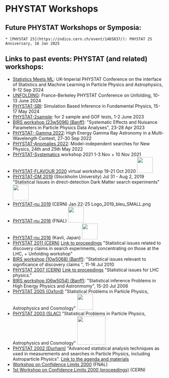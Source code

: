 # PHYSTAT Workshops

## Future PHYSTAT Workshops or Symposia:

    * [PHYSTAT 25](https://indico.cern.ch/event/1465837/): PHYSTAT 25 Anniversary, 16 Jan 2025
        
## Links to past events: PHYSTAT (and related) workshops:

   * [Statistics Meets ML](https://indico.cern.ch/event/1407421/): UK-Imperial PHYSTAT Conference on the interface of Statistics and Machine Learning in Particle Physics and Astrophysics, 9-12 Sep 2024 
   * [UNFOLDING](https://indico.cern.ch/event/1357972/): France-Berkeley PHYSTAT Conference on Unfolding, 10-13 June 2024
   * [PHYSTAT-SBI](https://indico.cern.ch/event/1355601/): Simulation Based Inference in Fundamental Physics, 15-17 May 2024
   * [PHYSTAT-2sample](https://indico.cern.ch/event/1258983/): for 2 sample and GOF tests, 1-2 June 2023
   * [BIRS workshop (23w5096) (Banff)](https://www.birs.ca/events/2023/5-day-workshops/23w5096): "Systematic Effects and Nuisance Parameters in Particle Physics Data Analyses", 23-28 Apr 2023
   * [PHYSTAT- Gamma 2022](https://indico.cern.ch/event/1122011/): High Energy Gamma Ray Astronomy in a Multi-Wavelength Context,   27-30 Sep 2022
   * [PHYSTAT-Anomalies 2022](https://indico.cern.ch/event/1138933/): Model-independent searches for New Physics, 24th and 25th May 2022
   * [PHYSTAT-Systematics](https://indico.cern.ch/event/1051224/) workshop 2021 1-3 Nov + 10 Nov 2021
   * [PHYSTAT-FLAVOUR 2020](https://indico.cern.ch/event/940874/) virtual workshop 19-21 Oct 2020 <img src="img/phystatfl20logo.png" style="width: 50px">
   * [PHYSTAT-DM 2019](https://indico.cern.ch/event/769726/) (Stockholm University) Jul 31 - Aug 2, 2019  "Statistical Issues in direct-detection Dark Matter search experiments" <img src="img/phystatdm_logo.png" style="width: 50px"> 
   * [PHYSTAT-nu 2019](https://indico.cern.ch/event/735431/) (CERN) Jan 22-25 Logo_2019_bleu_SMALL.png
   * [PHYSTAT-nu 2016](https://indico.fnal.gov/event/11906/) (FNAL) <img src="img/PHYSTAT_Logo.jpg" style="width: 50px">
   * [PHYSTAT-nu 2016](https://indico.ipmu.jp/indico/event/82/) (Kavli, Japan)  <img src="img/PhyStat-nu-LogoProposal-tiny.png" style="width: 50px">
   * [PHYSTAT 2011 (CERN)](https://indico.cern.ch/event/107747/)   [Link to proceedings](https://cds.cern.ch/record/1306523/files/CERN-2011-006.pdf?version=1)  "Statistical issues related to discovery claims in search experiments, concentrating on those at the LHC, + Unfolding workshop"
   * [BIRS workshop (10w5068) (Banff)](https://www.birs.ca/events/2010/5-day-workshops/10w5068): "Statistical issues relevant to significance of discovery claims ",   11-16 Jul 2010
   * [PHYSTAT 2007 (CERN)](https://phystat-lhc.web.cern.ch/)   [Link to proceedings](https://cds.cern.ch/record/1021125?ln=de)  "Statistical issues for LHC physics."
   * [BIRS workshop (06w5054) (Banff)](https://www.birs.ca/events/2006/5-day-workshops/06w5054): "Statistical inference Problems in High Energy Physics and Astronmomy",   15-20 Jul 2006
   * [PHYSTAT 2005 (Oxford)](https://confs.physics.ox.ac.uk/phystat05/) "Statistical Problems in Particle Physics, Astrophysics and Cosmology"  <img src="img/heads.jpeg" style="width: 50px">
   * [PHYSTAT 2003 (SLAC)](https://www.slac.stanford.edu/econf/C030908/) "Statistical Problems in Particle Physics, Astrophysics and Cosmology" <img src="img/top-20030904_01.png" style="width: 90px"> 
   * [PHYSTAT 2002 (Durham)](https://www.ippp.dur.ac.uk/Workshops/02/statistics/)  "Advanced statistical analysis techniques as used in measurements and searches in Particle Physics, including Astroparticle Physics". [Link to the agenda and materials](https://www.ippp.dur.ac.uk/Workshops/02/statistics/program.shtml)
   * [Workshop on Confidence Limits 2000](https://conferences.fnal.gov/cl2k/) (FNAL)
   * [1st Workshop on Confidence Limits 2000 (proceedings)](https://cds.cern.ch/record/411537?ln=de) (CERN)

